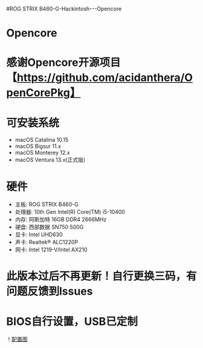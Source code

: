 #ROG STRIX B460-G-Hackintosh---Opencore

# Opencore

# 感谢Opencore开源项目【https://github.com/acidanthera/OpenCorePkg】
# 可安装系统
- macOS Catalina 10.15
- macOS Bigsur   11.x
- macOS Monterey 12.x 
- macOS Ventura  13.x(正式版) 

# 硬件

- 主板: ROG STRIX B460-G
- 处理器: 10th Gen Intel(R) Core(TM) i5-10400
- 内存: 阿斯加特 16GB DDR4 2666MHz
- 硬盘: 西部数据 SN750 500G
- 显卡: Intel UHD630
- 声卡: Realtek® ALC1220P
- 网卡: Intel 1219-V/Intel AX210


# 此版本过后不再更新！自行更换三码，有问题反馈到lssues
# BIOS自行设置，USB已定制

！[配置图](https://github.com/MizhiDR/ROG-STRIX-B460-G-Hackintosh/blob/main/AD183F9419D92B56559EE4F65572DD0F.png)
